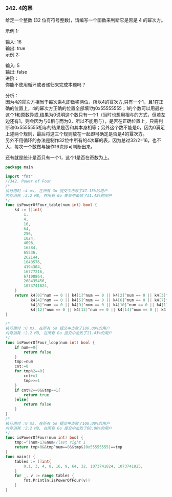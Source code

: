### 342. 4的幂

给定一个整数 (32 位有符号整数)，请编写一个函数来判断它是否是 4 的幂次方。

示例 1:  

输入: 16   
输出: true  
示例 2:  

输入: 5   
输出: false  
进阶：   
你能不使用循环或者递归来完成本题吗？  

分析：   
因为4的幂次方相当于每次乘4,即做移两位，所以4的幂次方,只有一个1，且1在正确的位置上，4的幂次方正确的位置全部填1为0x55555555；1的个数可以用最右这个1和原数异或,结果为0说明这个数只有一个1（当时也想用相与的方式，但若左边还有1，则会因为与0相与而为0，所以不能用与），是否在正确位置上，只需判断和0x5555555相与的结果是否和其本身相等；另外这个数不能是0，因为0满足上述两个规则，最后将这三个规则放在一起即可确定是否是4的幂次方。  
另外不用循环的办法是制作32位中所有的4次幂的表，因为总过32/2=16，也不大，每次一个数做与操作16次即可判断出来。

还有就是统计是否只有一个1，这个1是否在奇数为上。

```go
package main

import "fmt"
//342. Power of Four
/*
执行用时 :4 ms, 在所有 Go 提交中击败了47.13%的用户
内存消耗 :2.2 MB, 在所有 Go 提交中击败了11.43%的用户
*/
func isPowerOfFour_table(num int) bool {
	k4 := []int{
		1,
		4,
		16,
		64,
		256,
		1024,
		4096,
		16384,
		65536,
		262144,
		1048576,
		4194304,
		16777216,
		67108864,
		268435456,
		1073741824,
	}
	return k4[0]^num == 0 || k4[1]^num == 0 || k4[2]^num == 0 || k4[3]^num == 0 ||
		   k4[4]^num == 0 || k4[5]^num == 0 || k4[6]^num == 0 || k4[7]^num == 0 ||
		   k4[8]^num == 0 || k4[9]^num == 0 || k4[10]^num == 0 || k4[11]^num == 0 ||
		   k4[12]^num == 0 || k4[13]^num == 0 || k4[14]^num == 0 || k4[15]^num == 0
}

/*
执行用时 :0 ms, 在所有 Go 提交中击败了100.00%的用户
内存消耗 :2.2 MB, 在所有 Go 提交中击败了11.43%的用户
*/
func isPowerOfFour_loop(num int) bool {
	if num==0{
		return false
	}
	tmp:=num
	cnt:=0
	for tmp%2==0{
		cnt+=1
		tmp>>=1
	}
	if cnt%2==0&&tmp==1{
		return true
	}else{
		return false
	}
}
/*
执行用时 :0 ms, 在所有 Go 提交中击败了100.00%的用户
内存消耗 :2.2 MB, 在所有 Go 提交中击败了60.00%的用户
*/
func isPowerOfFour(num int) bool {
	tmp:=^(num-1)&num//last right 1
	return tmp>0&&tmp^num==0&&tmp&(0x55555555)==tmp
}
func main() {
	tables := []int{
		0,1, 3, 4, 8, 16, 9, 64, 32, 1073741824, 1073741825,
	}
	for _, v := range tables {
		fmt.Println(isPowerOfFour(v))
	}
}

```